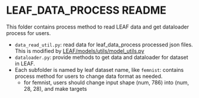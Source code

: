 # LEAF_DATA_PROCESS README

This folder contains process method to read LEAF data and get dataloader process for users.

-  `data_read_util.py`: read data for leaf_data_process processed json files.
    This is modified by [LEAF/models/utils/model_utils.py](https://github.com/TalwalkarLab/leaf/blob/master/models/utils/model_utils.py)
-  `dataloader.py`: provide methods to get data and dataloader for dataset in LEAF.
-  Each subfolder is named by leaf dataset name, like `femnist`: contains process method for users to change data format as needed.
    - for femnist, users should change input shape (num, 786) into (num, 28, 28), and make targets